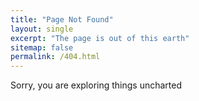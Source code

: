 ```yaml
---
title: "Page Not Found"
layout: single
excerpt: "The page is out of this earth"
sitemap: false
permalink: /404.html
---
```

Sorry, you are exploring things uncharted

<script type="text/javascript">
  var GOOG_FIXURL_LANG = 'en';
  var GOOG_FIXURL_SITE = '{{ site.url }}'
</script>
<script type="text/java"
  src="//linkhelp.clients.google.com/tbproxy/lh/wm/fixurl.js">
</script>
